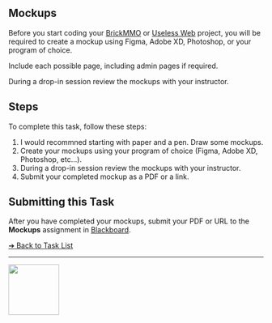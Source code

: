 <style>@import url("//readme.codeadam.ca/readme.css");</style>

## Mockups

Before you start coding your [BrickMMO](https://brickmmo.com/) or [Useless Web](https://theuselessweb.com/) project, you will be required to create a mockup using Figma, Adobe XD, Photoshop, or your program of choice.

Include each possible page, including admin pages if required.

During a drop-in session review the mockups with your instructor.

## Steps

To complete this task, follow these steps:

1. I would recommned starting with paper and a pen. Draw some mockups.
2. Create your mockups using your program of choice (Figma, Adobe XD, Photoshop, etc...).
3. During a drop-in session review the mockups with your instructor.
4. Submit your completed mockup as a PDF or a link.

## Submitting this Task

After you have completed your mockups, submit your PDF or URL to the **Mockups** assignment in [Blackboard](https://learn.humber.ca/).

[&#10132; Back to Task List](/)

---

<a href="https://brickmmo.com">
<img src="https://brickmmo.com/images/brickmmo-logo-horizontal.jpg" width="100">
</a>
